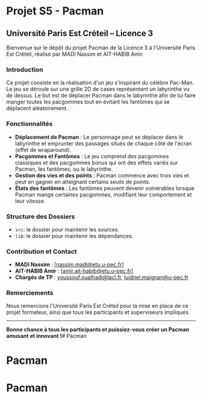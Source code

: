 # Projet S5 - Pacman
## Université Paris Est Créteil – Licence 3

Bienvenue sur le dépôt du projet Pacman de la Licence 3 à l'Université Paris Est Créteil, réalisé par MADI Nassim et AIT-HABIB Amir.

### Introduction

Ce projet consiste en la réalisation d'un jeu s'inspirant du célèbre Pac-Man. Le jeu se déroule sur une grille 2D de cases représentant un labyrinthe vu de dessus. Le but est de déplacer Pacman dans le labyrinthe afin de lui faire manger toutes les pacgommes tout en évitant les fantômes qui se déplacent aléatoirement.

### Fonctionnalités

- **Déplacement de Pacman** : Le personnage peut se déplacer dans le labyrinthe et emprunter des passages situés de chaque côté de l'écran (effet de wraparound).
- **Pacgommes et Fantômes** : Le jeu comprend des pacgommes classiques et des pacgommes bonus qui ont des effets variés sur Pacman, les fantômes, ou le labyrinthe.
- **Gestion des vies et des points** : Pacman commence avec trois vies et peut en gagner en atteignant certains seuils de points.
- **États des fantômes** : Les fantômes peuvent devenir vulnérables lorsque Pacman mange certaines pacgommes, modifiant leur comportement et leur vitesse.

### Structure des Dossiers

- `src`: le dossier pour maintenir les sources.
- `lib`: le dossier pour maintenir les dépendances.


### Contribution et Contact

- **MADI Nassim** : [nassim.madi@etu.u-pec.fr]
- **AIT-HABIB Amir** : [amir.ait-habib@etu.u-pec.fr]
- **Chargés de TP** : youssouf.oualhadj@lacl.fr, luidnel.maignan@u-pec.fr

### Remerciements

Nous remercions l'Université Paris Est Créteil pour la mise en place de ce projet formateur, ainsi que tous les participants et superviseurs impliqués.

---

**Bonne chance à tous les participants et puissiez-vous créer un Pacman amusant et innovant !**# Pacman
# Pacman
# Pacman
